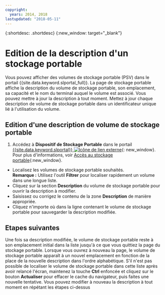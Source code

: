 ```yaml
---
copyright:
  years: 2014, 2018
lastupdated: "2018-05-11"
---
```


{:shortdesc: .shortdesc}
{:new_window: target="_blank"}

# Edition de la description d'un stockage portable

Vous pouvez afficher des volumes de stockage portable (PSV) dans le portail {{site.data.keyword.slportal_full}}. La page de stockage portable affiche la description du volume de stockage portable, son emplacement, sa capacité et le nom du terminal auquel le volume est associé. Vous pouvez mettre à jour la description à tout moment. Mettez à jour chaque description de volume de stockage portable dans un identificateur unique lié à l'utilisation du volume. 

## Edition d'une description de volume de stockage portable

1. Accédez à **Dispositif de Stockage Portable** dans le portail [{{site.data.keyword.slportal}} ![Icône de lien externe](../../icons/launch-glyph.svg "Icône de lien externe")](https://control.softlayer.com/){: new_window}. Pour plus d'informations, voir [Accès au stockage portable](access-portable-storage-screen.html){:new_window}.
* Localisez les volumes de stockage portable souhaités.<br/>**Remarque :** Utilisez l'outil **Filtrer** pour localiser rapidement un volume dans une longue liste. 
* Cliquez sur la section **Description** du volume de stockage portable pour ouvrir la description à modifier.
* Saisissez ou corrigez le contenu de la zone **Description** de manière appropriée.
* Cliquez n'importe où dans la ligne contenant le volume de stockage portable pour sauvegarder la description modifiée.

## Etapes suivantes

Une fois sa description modifiée, le volume de stockage portable reste à son emplacement initial dans la liste jusqu'à ce que vous quittiez la page du stockage portable. Lorsque vous ouvrez à nouveau la page, le volume de stockage portable apparaît à un nouvel emplacement en fonction de la place de la nouvelle description dans l'ordre alphabétique. S'il n'est pas possible de localiser le volume de stockage portable dans cette liste après avoir relancé l'écran, maintenez la touche **Ctrl** enfoncée et cliquez sur le bouton **Actualiser** pour effacer le cache du navigateur, puis faites une nouvelle tentative. Vous pouvez modifier à nouveau la description à tout moment en répétant les étapes ci-dessus
